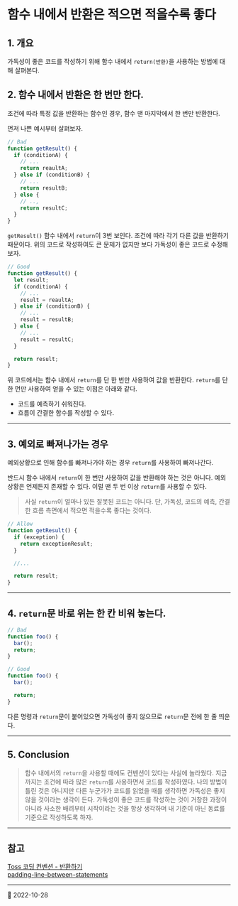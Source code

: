 # 함수 내에서 반환은 적으면 적을수록 좋다

## 1. 개요

가독성이 좋은 코드를 작성하기 위해 함수 내에서 `return(반환)`을 사용하는 방법에 대해 살펴본다.

## 2. 함수 내에서 반환은 한 번만 한다.

조건에 따라 특정 값을 반환하는 함수인 경우, 함수 맨 마지막에서 한 번만 반환한다.

먼저 나쁜 예시부터 살펴보자.

```javascript
// Bad
function getResult() {
  if (conditionA) {
    // ...
    return reaultA;
  } else if (conditionB) {
    // ...
    return resultB;
  } else {
    // ..,
    return resultC;
  }
}
```

`getResult()` 함수 내에서 `return`이 3번 보인다. 조건에 따라 각기 다른 값을 반환하기 때문이다. 위의 코드로 작성하여도 큰 문제가 없지만 보다 가독성이 좋은 코드로 수정해보자.

```javascript
// Good
function getResult() {
  let result;
  if (conditionA) {
    // ...
    result = reaultA;
  } else if (conditionB) {
    // ...
    result = resultB;
  } else {
    // ...
    result = resultC;
  }

  return result;
}
```

위 코드에서는 함수 내에서 `return`를 단 한 번만 사용하여 값을 반환한다. `return`를 단 한 먼만 사용하여 얻을 수 있는 이점은 아래와 같다.

- 코드를 예측하기 쉬워진다.
- 흐름이 간결한 함수를 작성할 수 있다.

---

## 3. 예외로 빠져나가는 경우

예외상황으로 인해 함수를 빠져나가야 하는 경우 `return`를 사용하여 빠져나간다.

반드시 함수 내에서 `return`이 한 번만 사용하여 값을 반환해야 하는 것은 아니다. 예외상황은 언제든지 존재할 수 있다. 이럴 땐 두 번 이상 `return`를 사용할 수 있다.

> 사실 `return`이 얼마나 있든 잘못된 코드는 아니다. 단, 가독성, 코드의 예측, 간결한 흐름 측면에서 적으면 적을수록 좋다는 것이다.

```javascript
// Allow
function getResult() {
  if (exception) {
    return exceptionResult;
  }

  //...

  return result;
}
```

---

## 4. `return`문 바로 위는 한 칸 비워 놓는다.

```javascript
// Bad
function foo() {
  bar();
  return;
}

// Good
function foo() {
  bar();

  return;
}
```

다른 명령과 `return`문이 붙어있으면 가독성이 좋지 않으므로 `return`문 전에 한 줄 띄운다.

---

## 5. Conclusion

> 함수 내에서의 `return`을 사용할 때에도 컨벤션이 있다는 사실에 놀라웠다. 지금까지는 조건에 따라 많은 `return`를 사용하면서 코드를 작성하였다. 나의 방법이 틀린 것은 아니지만 다른 누군가가 코드를 읽었을 때를 생각하면 가독성은 좋지 않을 것이라는 생각이 든다. 가독성이 좋은 코드를 작성하는 것이 거창한 과정이 아니라 사소한 배려부터 시작이라는 것을 항상 생각하며 내 기준이 아닌 동료를 기준으로 작성하도록 하자.

---

## 참고

[Toss 코딩 컨벤션 - 반환하기](https://ui.toast.com/fe-guide/ko_CODING-CONVENTION#%EB%B0%98%ED%99%98%ED%95%98%EA%B8%B0)  
[padding-line-between-statements](https://eslint.org/docs/latest/rules/padding-line-between-statements)

---

📅 2022-10-28
